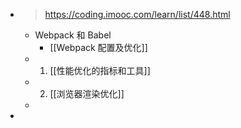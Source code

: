 - > https://coding.imooc.com/learn/list/448.html
	- Webpack 和 Babel
		- [[Webpack 配置及优化]]
	- 1. [[性能优化的指标和工具]]
	- 2. [[浏览器渲染优化]]
	-
-